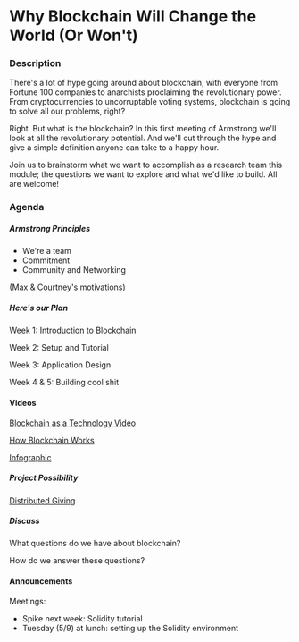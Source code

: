 # Why Blockchain Will Change the World (Or Won't)
### Description
There's a lot of hype going around about blockchain, with everyone from Fortune 100 companies to anarchists proclaiming the revolutionary power. From cryptocurrencies to uncorruptable voting systems, blockchain is going to solve all our problems, right?

Right. But what is the blockchain? In this first meeting of Armstrong we'll look at all the revolutionary potential. And we'll cut through the hype and give a simple definition anyone can take to a happy hour.

Join us to brainstorm what we want to accomplish as a research team this module; the questions we want to explore and what we'd like to build. All are welcome!

### Agenda
##### Armstrong Principles

* We're a team
* Commitment
* Community and Networking

(Max & Courtney's motivations)

##### Here's our Plan

Week 1: Introduction to Blockchain

Week 2: Setup and Tutorial

Week 3: Application Design

Week 4 & 5: Building cool shit

#### Videos

[Blockchain as a Technology Video](https://www.ted.com/talks/don_tapscott_how_the_blockchain_is_changing_money_and_business)

[How Blockchain Works](https://www.youtube.com/watch?v=27gRd9kcwQw)

[Infographic](https://blockgeeks.com/guides/what-is-blockchain-technology/)

##### Project Possibility

[Distributed Giving](http://rmblockchain.org/)

##### Discuss

What questions do we have about blockchain?

How do we answer these questions?

#### Announcements
Meetings:
* Spike next week: Solidity tutorial
* Tuesday (5/9) at lunch: setting up the Solidity environment

